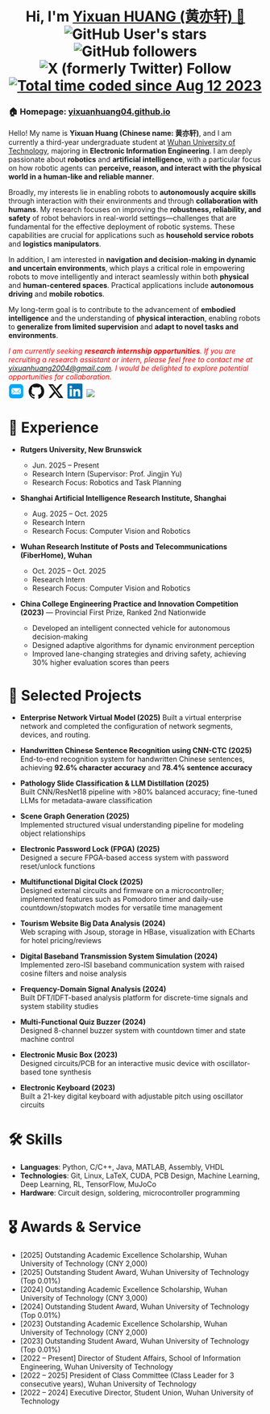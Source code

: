 <h1 align="center">
  Hi, I'm <a href="https://yixuanhuang04.github.io" target="_blank">Yixuan HUANG (黄亦轩) 👋</a> <br>
	<img alt="GitHub User's stars" src="https://img.shields.io/github/stars/yixuanhuang04">
	<img alt="GitHub followers" src="https://img.shields.io/github/followers/yixuanhuang04">
  <img alt="X (formerly Twitter) Follow" src="https://img.shields.io/twitter/follow/yixuanhuang_"><br>
  <a href="https://wakatime.com/@018db2ab-1b66-4cec-8ef9-37c188037ac0"><img src="https://wakatime.com/badge/user/018db2ab-1b66-4cec-8ef9-37c188037ac0.svg" alt="Total time coded since Aug 12 2023" /></a>
</h1>

<h3>🏠 <b>Homepage</b>: <a href="https://yixuanhuang04.github.io" target="_blank">yixuanhuang04.github.io</a></h3>
<p>
Hello! My name is <b>Yixuan Huang (Chinese name: 黄亦轩)</b>, and I am currently a third-year undergraduate student at <a href="https://www.whut.edu.cn/" target="_blank">Wuhan University of Technology</a>, majoring in <b>Electronic Information Engineering</b>. I am deeply passionate about <b>robotics</b> and <b>artificial intelligence</b>, with a particular focus on how robotic agents can <b>perceive, reason, and interact with the physical world in a human-like and reliable manner</b>.

Broadly, my interests lie in enabling robots to <b>autonomously acquire skills</b> through interaction with their environments and through <b>collaboration with humans</b>. My research focuses on improving the <b>robustness, reliability, and safety</b> of robot behaviors in real-world settings—challenges that are fundamental for the effective deployment of robotic systems. These capabilities are crucial for applications such as <b>household service robots</b> and <b>logistics manipulators</b>.

In addition, I am interested in <b>navigation and decision-making in dynamic and uncertain environments</b>, which plays a critical role in empowering robots to move intelligently and interact seamlessly within both <b>physical</b> and <b>human-centered spaces</b>. Practical applications include <b>autonomous driving</b> and <b>mobile robotics</b>.

My long-term goal is to contribute to the advancement of <b>embodied intelligence</b> and the understanding of <b>physical interaction</b>, enabling robots to <b>generalize from limited supervision</b> and <b>adapt to novel tasks and environments</b>.

<i style="color: red; display: inline;">I am currently seeking <b>research internship opportunities</b>. If you are recruiting a research assistant or intern, please feel free to contact me at <i>[yixuanhuang2004@gmail.com](mailto:yixuanhuang2004@gmail.com)</i>. I would be delighted to explore potential opportunities for collaboration.</i>

</p>

<p  style="margin-top: -10px;">
  <a href="mailto:yixuanhuang2004@gmail.com" target="_blank"><img src="./files/icon/email.png" height="32px" style="margin-bottom:-4px"></a>&nbsp;
  <a href="https://github.com/yixuanhuang04" target="_blank"><img src="./files/icon/github_s.jpg" height="30px" style="margin-bottom:-3px"></a>&nbsp;
  <a href="https://x.com/yixuanhuang_" target="_blank"><img src="./files/icon/X_icon.png" height="30px" style="margin-bottom:-3px"></a>&nbsp;
  <a href="https://www.linkedin.com/in/yixuanhuang04/" target="_blank"><img src="./files/icon/LinkedIn.png" height="30px" style="margin-bottom:-3px"></a>&nbsp;
  <a href="https://visitorbadge.io/status?path=https%3A%2F%2Fyixuanhuang.com"><img src="https://api.visitorbadge.io/api/visitors?path=https%3A%2F%2Fyixuanhuang.com&labelColor=%232ccce4&countColor=%230158f9" /></a>
</p>

# 🚀 Experience

- **Rutgers University, New Brunswick**
  - Jun. 2025 – Present
  - Research Intern (Supervisor: Prof. Jingjin Yu)
  - Research Focus: Robotics and Task Planning

- **Shanghai Artificial Intelligence Research Institute, Shanghai**
  - Aug. 2025 – Oct. 2025
  - Research Intern
  - Research Focus: Computer Vision and Robotics

- **Wuhan Research Institute of Posts and Telecommunications (FiberHome), Wuhan**
  - Oct. 2025 – Oct. 2025
  - Research Intern
  - Research Focus: Computer Vision and Robotics

- **China College Engineering Practice and Innovation Competition (2023)** — Provincial First Prize, Ranked 2nd Nationwide
  - Developed an intelligent connected vehicle for autonomous decision-making
  - Designed adaptive algorithms for dynamic environment perception
  - Improved lane-changing strategies and driving safety, achieving 30% higher evaluation scores than peers

# 📂 Selected Projects

- **Enterprise Network Virtual Model (2025)**
  Built a virtual enterprise network and completed the configuration of network segments, devices, and routing.

- **Handwritten Chinese Sentence Recognition using CNN-CTC (2025)**  
  End-to-end recognition system for handwritten Chinese sentences, achieving **92.6% character accuracy** and **78.4% sentence accuracy**

- **Pathology Slide Classification & LLM Distillation (2025)**  
  Built CNN/ResNet18 pipeline with >80% balanced accuracy; fine-tuned LLMs for metadata-aware classification

- **Scene Graph Generation (2025)**  
  Implemented structured visual understanding pipeline for modeling object relationships

- **Electronic Password Lock (FPGA) (2025)**  
  Designed a secure FPGA-based access system with password reset/unlock functions

- **Multifunctional Digital Clock (2025)**  
  Designed external circuits and firmware on a microcontroller; implemented features such as Pomodoro timer and daily-use countdown/stopwatch modes for versatile time management

- **Tourism Website Big Data Analysis (2024)**  
  Web scraping with Jsoup, storage in HBase, visualization with ECharts for hotel pricing/reviews

- **Digital Baseband Transmission System Simulation (2024)**  
  Implemented zero-ISI baseband communication system with raised cosine filters and noise analysis

- **Frequency-Domain Signal Analysis (2024)**  
  Built DFT/IDFT-based analysis platform for discrete-time signals and system stability studies

- **Multi-Functional Quiz Buzzer (2024)**  
  Designed 8-channel buzzer system with countdown timer and state machine control

- **Electronic Music Box (2023)**  
  Designed circuits/PCB for an interactive music device with oscillator-based tone synthesis

- **Electronic Keyboard (2023)**  
  Built a 21-key digital keyboard with adjustable pitch using oscillator circuits

# 🛠 Skills

- **Languages**: Python, C/C++, Java, MATLAB, Assembly, VHDL
- **Technologies**: Git, Linux, LaTeX, CUDA, PCB Design, Machine Learning, Deep Learning, RL, TensorFlow, MuJoCo
- **Hardware**: Circuit design, soldering, microcontroller programming

# 🎖 Awards & Service

- [2025] Outstanding Academic Excellence Scholarship, Wuhan University of Technology (CNY 2,000)
- [2025] Outstanding Student Award, Wuhan University of Technology (Top 0.01%)
- [2024] Outstanding Academic Excellence Scholarship, Wuhan University of Technology (CNY 3,000)
- [2024] Outstanding Student Award, Wuhan University of Technology (Top 0.01%)
- [2023] Outstanding Academic Excellence Scholarship, Wuhan University of Technology (CNY 2,000)
- [2023] Outstanding Student Award, Wuhan University of Technology (Top 0.01%)
- [2022 – Present] Director of Student Affairs, School of Information Engineering, Wuhan University of Technology
- [2022 – 2025] President of Class Committee (Class Leader for 3 consecutive years), Wuhan University of Technology
- [2022 – 2024] Executive Director, Student Union, Wuhan University of Technology
